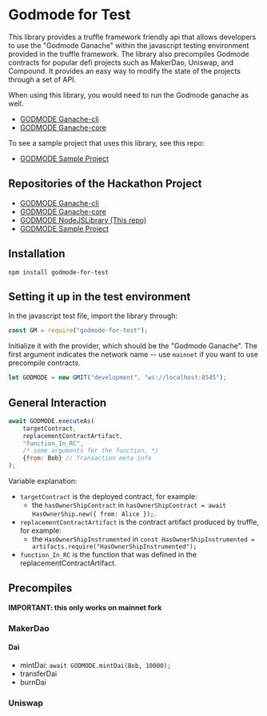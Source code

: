 # Godmode for Test

This library provides a truffle framework friendly api that allows developers to use the "Godmode Ganache" within the javascript testing environment provided in the truffle framework. The library also precompiles Godmode contracts for popular defi projects such as MakerDao, Uniswap, and Compound. It provides an easy way to modify the state of the projects through a set of API. 

When using this library, you would need to run the Godmode ganache as well. 
* [GODMODE Ganache-cli](https://github.com/martinetlee/godmode-ganache-cli)
* [GODMODE Ganache-core](https://github.com/martinetlee/godmode-ganache-core)

To see a sample project that uses this library, see this repo:
* [GODMODE Sample Project](https://github.com/martinetlee/godmode-sample-project)

## Repositories of the Hackathon Project
* [GODMODE Ganache-cli](https://github.com/martinetlee/godmode-ganache-cli)
* [GODMODE Ganache-core](https://github.com/martinetlee/godmode-ganache-core)
* [GODMODE NodeJSLibrary (This repo)](https://github.com/martinetlee/godmode-for-test/)
* [GODMODE Sample Project](https://github.com/martinetlee/godmode-sample-project)


## Installation

`npm install godmode-for-test`

## Setting it up in the test environment

In the javascript test file, import the library through: 

```javascript
const GM = require("godmode-for-test");
```

Initialize it with the provider, which should be the "Godmode Ganache". 
The first argument indicates the network name -- use `mainnet` if you want to use precompile contracts. 

```javascript
let GODMODE = new GMIT("development", "ws://localhost:8545");
```

## General Interaction

```javascript
await GODMODE.executeAs(
    targetContract, 
    replacementContractArtifact, 
    "function_In_RC", 
    /* some arguments for the function, */ 
    {from: Bob} // Transaction meta info
);
```

Variable explanation: 
* `targetContract` is the deployed contract, for example: 
    * the `hasOwnerShipContract` in `hasOwnerShipContract = await HasOwnerShip.new({ from: Alice });`. 
* `replacementContractArtifact` is the contract artifact produced by truffle, for example:
    * the `HasOwnerShipInstrumented` in `const HasOwnerShipInstrumented = artifacts.require("HasOwnerShipInstrumented");`
* `function_In_RC` is the function that was defined in the replacementContractArtifact.

## Precompiles 

**IMPORTANT: this only works on mainnet fork**


### MakerDao

#### Dai
* mintDai: `await GODMODE.mintDai(Bob, 10000);`
* transferDai
* burnDai

### Uniswap

